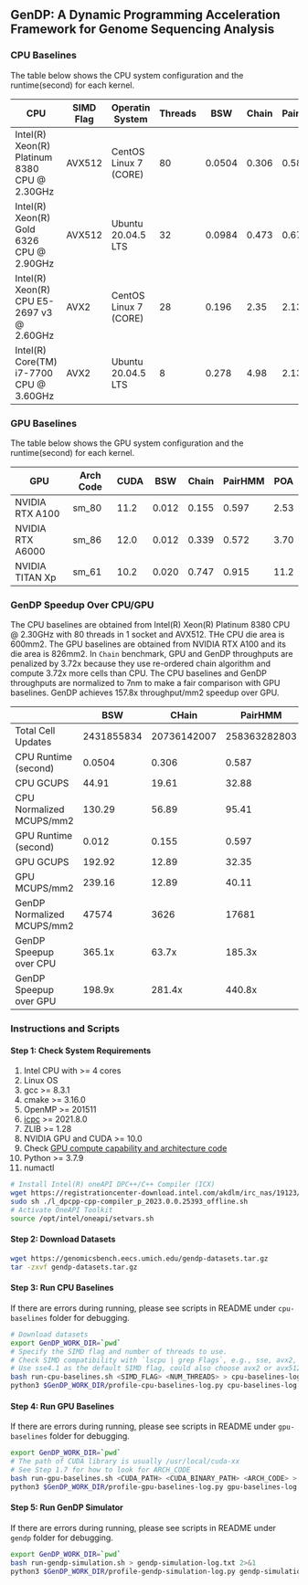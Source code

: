 ## GenDP: A Dynamic Programming Acceleration Framework for Genome Sequencing Analysis

### CPU Baselines

The table below shows the CPU system configuration and the runtime(second) for each kernel.

| CPU                                          | SIMD Flag | Operatin System       | Threads | BSW    | Chain | PairHMM | POA   |
| -------------------------------------------- | --------- | --------------------- | ------- | -----  | ----- | ------- | ----- |
| Intel(R) Xeon(R) Platinum 8380 CPU @ 2.30GHz | AVX512    | CentOS Linux 7 (CORE) | 80      | 0.0504 | 0.306 | 0.587   | 16.6  |
| Intel(R) Xeon(R) Gold 6326 CPU @ 2.90GHz     | AVX512    | Ubuntu 20.04.5 LTS    | 32      | 0.0984 | 0.473 | 0.678   | 34.3  |
| Intel(R) Xeon(R) CPU E5-2697 v3 @ 2.60GHz    | AVX2      | CentOS Linux 7 (CORE) | 28      | 0.196  | 2.35  | 2.13    | 41.7  |
| Intel(R) Core(TM) i7-7700 CPU @ 3.60GHz      | AVX2      | Ubuntu 20.04.5 LTS    | 8       | 0.278  | 4.98  | 2.13    | 90.1  |


### GPU Baselines

The table below shows the GPU system configuration and the runtime(second) for each kernel.

| GPU                | Arch Code | CUDA | BSW   | Chain | PairHMM | POA  |
| ------------------ | --------- | ---- | ----- | ----- | ------  | ---- |
| NVIDIA RTX A100    | sm_80     | 11.2 | 0.012 | 0.155 | 0.597   | 2.53 |
| NVIDIA RTX A6000   | sm_86     | 12.0 | 0.012 | 0.339 | 0.572   | 3.70 |
| NVIDIA TITAN Xp    | sm_61     | 10.2 | 0.020 | 0.747 | 0.915   | 11.2 |

### GenDP Speedup Over CPU/GPU

The CPU baselines are obtained from Intel(R) Xeon(R) Platinum 8380 CPU @ 2.30GHz with 80 threads in 1 socket and AVX512. THe CPU die area is 600mm2. The GPU baselines are obtained from NVIDIA RTX A100 and its die area is 826mm2. In `Chain` benchmark, GPU and GenDP throughputs are penalized by 3.72x because they use re-ordered chain algorithm and compute 3.72x more cells than CPU. The CPU baselines and GenDP throughputs are normalized to 7nm to make a fair comparison with GPU baselines. GenDP achieves 157.8x throughput/mm2 speedup over GPU.

| | BSW | CHain | PairHMM | POA |
| --- | --- | --- | --- | --- |
| Total Cell Updates | 2431855834 | 20736142007 | 258363282803 | 6448581509 |
| CPU Runtime (second) | 0.0504 | 0.306 | 0.587 | 16.6 |
| CPU GCUPS | 44.91 | 19.61 | 32.88 | 14.51 |
| CPU Normalized MCUPS/mm2 | 130.29 | 56.89 | 95.41 | 42.11 |
| GPU Runtime (second) | 0.012 | 0.155 | 0.597 | 2.53 |
| GPU GCUPS | 192.92 | 12.89 | 32.35 | 95.13 | 
| GPU MCUPS/mm2 | 239.16 | 12.89 | 40.11 | 117.94 |
| GenDP Normalized MCUPS/mm2 | 47574 | 3626 | 17681 | 2965 |
| GenDP Speepup over CPU | 365.1x | 63.7x | 185.3x | 70.4x |
| GenDP Speepup over GPU | 198.9x | 281.4x | 440.8x | 25.1x |


### Instructions and Scripts

#### Step 1: Check System Requirements

1. Intel CPU with >= 4 cores
2. Linux OS
3. gcc >= 8.3.1
4. cmake >= 3.16.0
5. OpenMP >= 201511
6. [icpc](https://www.intel.com/content/www/us/en/developer/articles/tool/oneapi-standalone-components.html#dpcpp-cpp) >= 2021.8.0
7. ZLIB >= 1.28
8. NVIDIA GPU and CUDA >= 10.0
9. Check [GPU compute capability and architecture code](https://developer.nvidia.com/cuda-gpus) 
10. Python >= 3.7.9
11. numactl

```bash
# Install Intel(R) oneAPI DPC++/C++ Compiler (ICX)
wget https://registrationcenter-download.intel.com/akdlm/irc_nas/19123/l_dpcpp-cpp-compiler_p_2023.0.0.25393_offline.sh
sudo sh ./l_dpcpp-cpp-compiler_p_2023.0.0.25393_offline.sh
# Activate OneAPI Toolkit
source /opt/intel/oneapi/setvars.sh
```

#### Step 2: Download Datasets

```bash
wget https://genomicsbench.eecs.umich.edu/gendp-datasets.tar.gz
tar -zxvf gendp-datasets.tar.gz
```

#### Step 3: Run CPU Baselines

If there are errors during running, please see scripts in README under `cpu-baselines` folder for debugging.

```bash
# Download datasets
export GenDP_WORK_DIR=`pwd`
# Specify the SIMD flag and number of threads to use.
# Check SIMD compatibility with `lscpu | grep Flags`, e.g., sse, avx2, avx512
# Use sse4.1 as the default SIMD flag, could also choose avx2 or avx512
bash run-cpu-baselines.sh <SIMD_FLAG> <NUM_THREADS> > cpu-baselines-log.txt 2>&1
python3 $GenDP_WORK_DIR/profile-cpu-baselines-log.py cpu-baselines-log.txt
```

#### Step 4: Run GPU Baselines

If there are errors during running, please see scripts in README under `gpu-baselines` folder for debugging.

```bash
export GenDP_WORK_DIR=`pwd`
# The path of CUDA library is usually /usr/local/cuda-xx
# See Step 1.7 for how to look for ARCH_CODE
bash run-gpu-baselines.sh <CUDA_PATH> <CUDA_BINARY_PATH> <ARCH_CODE> > gpu-baselines-log.txt 2>&1
python3 $GenDP_WORK_DIR/profile-gpu-baselines-log.py gpu-baselines-log.txt
```

#### Step 5: Run GenDP Simulator

If there are errors during running, please see scripts in README under `gendp` folder for debugging.

```bash
export GenDP_WORK_DIR=`pwd`
bash run-gendp-simulation.sh > gendp-simulation-log.txt 2>&1
python3 $GenDP_WORK_DIR/profile-gendp-simulation-log.py gendp-simulation-log.txt
```